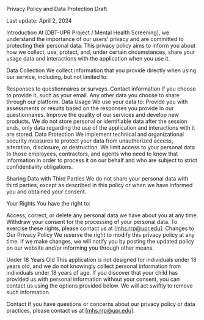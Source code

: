 Privacy Policy and Data Protection Draft

Last update: April 2, 2024

Introduction
At [DBT-UPR Project / Mental Health Screening], we understand the importance of our users' privacy and are committed to protecting their personal data. This privacy policy aims to inform you about how we collect, use, protect, and, under certain circumstances, share your usage data and interactions with the application when you use it.

Data Collection
We collect information that you provide directly when using our service, including, but not limited to:

Responses to questionnaires or surveys.
Contact information if you choose to provide it, such as your email.
Any other data you choose to share through our platform.
Data Usage
We use your data to:
Provide you with assessments or results based on the responses you provide in our questionnaires.
Improve the quality of our services and develop new products.
We do not store personal or identifiable data after the session ends, only data regarding the use of the application and interactions with it are stored.
Data Protection
We implement technical and organizational security measures to protect your data from unauthorized access, alteration, disclosure, or destruction. We limit access to your personal data to those employees, contractors, and agents who need to know that information in order to process it on our behalf and who are subject to strict confidentiality obligations.

Sharing Data with Third Parties
We do not share your personal data with third parties, except as described in this policy or when we have informed you and obtained your consent.

Your Rights
You have the right to:

Access, correct, or delete any personal data we have about you at any time.
Withdraw your consent for the processing of your personal data.
To exercise these rights, please contact us at [mhs.rrp@upr.edu].
Changes to Our Privacy Policy
We reserve the right to modify this privacy policy at any time. If we make changes, we will notify you by posting the updated policy on our website and/or informing you through other means.

Under 18 Years Old
This application is not designed for individuals under 18 years old, and we do not knowingly collect personal information from individuals under 18 years of age. If you discover that your child has provided us with personal information without your consent, you can contact us using the options provided below. We will act swiftly to remove such information.

Contact
If you have questions or concerns about our privacy policy or data practices, please contact us at [mhs.rrp@upr.edu].
